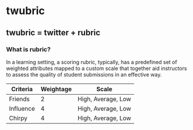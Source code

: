 # twubric

## twubric = twitter + rubric

### What is rubric?
In a learning setting, a scoring rubric, typically, has a predefined set of weighted attributes mapped to a custom scale that together aid instructors to assess the quality of student submissions in an effective way.

Criteria | Weightage | Scale
------------ | ------------- | -------------
Friends | 2 | High, Average, Low
Influence | 4 | High, Average, Low
Chirpy | 4 | High, Average, Low